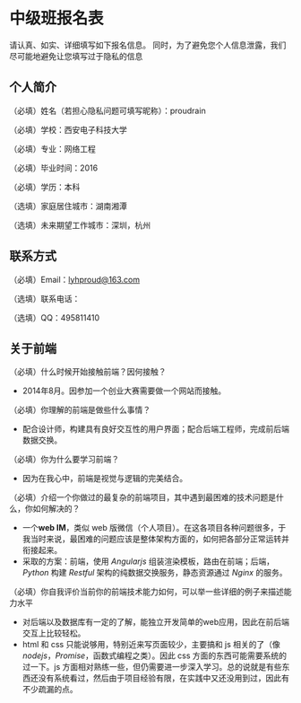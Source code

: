 # 中级班报名表

请认真、如实、详细填写如下报名信息。
同时，为了避免您个人信息泄露，我们尽可能地避免让您填写过于隐私的信息

## 个人简介

（必填）姓名（若担心隐私问题可填写昵称）：proudrain

（必填）学校：西安电子科技大学

（必填）专业：网络工程

（必填）毕业时间：2016

（必填）学历：本科

（选填）家庭居住城市：湖南湘潭

（选填）未来期望工作城市：深圳，杭州

## 联系方式

（必填）Email：lyhproud@163.com

（选填）联系电话：

（选填）QQ：495811410

## 关于前端

（必填）什么时候开始接触前端？因何接触？
+ 2014年8月。因参加一个创业大赛需要做一个网站而接触。

（必填）你理解的前端是做些什么事情？
+ 配合设计师，构建具有良好交互性的用户界面；配合后端工程师，完成前后端数据交换。

（必填）你为什么要学习前端？
+ 因为在我心中，前端是视觉与逻辑的完美结合。

（必填）介绍一个你做过的最复杂的前端项目，其中遇到最困难的技术问题是什么，你如何解决的？
+ 一个**web IM**，类似 web 版微信（个人项目）。在这各项目各种问题很多，于我当时来说，最困难的问题应该是整体架构方面的，如何把各部分正常运转并衔接起来。
+ 采取的方案：前端，使用 *Angularjs* 组装渲染模板，路由在前端；后端，*Python* 构建 *Restful* 架构的纯数据交换服务，静态资源通过 *Nginx* 的服务。

（必填）你自我评价当前你的前端技术能力如何，可以举一些详细的例子来描述能力水平
+ 对后端以及数据库有一定的了解，能独立开发简单的web应用，因此在前后端交互上比较轻松。
+ html 和 css 只能说够用，特别近来写页面较少，主要搞和 js 相关的了（像 *nodejs*，*Promise*，函数式编程之类）。因此 css 方面的东西可能需要系统的过一下。js 方面相对熟练一些，但仍需要进一步深入学习。总的说就是有些东西还没有系统看过，然后由于项目经验有限，在实践中又还没用到过，因此有不少疏漏的点。
